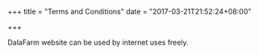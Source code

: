 +++
title = "Terms and Conditions"
date = "2017-03-21T21:52:24+08:00"

+++

DalaFarm website can be used by internet uses freely.
